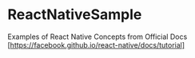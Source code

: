 # ReactNativeSample
Examples of React Native Concepts from Official Docs [https://facebook.github.io/react-native/docs/tutorial]
